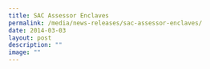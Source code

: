 ```yaml
---
title: SAC Assessor Enclaves
permalink: /media/news-releases/sac-assessor-enclaves/
date: 2014-03-03
layout: post
description: ""
image: ""
---
```

